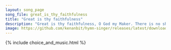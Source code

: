 ```yaml
---
layout: song_page
song_file: great_is_thy_faithfulness
title: "Great is thy faithfulness"
description: "Great is thy faithfulness, O God my Maker. There is no shadow of turning with thee. Thou changest not, thy compassions, they fail not. As thou hast be... english theist 4part textbyother"
image: https://github.com/kenanbit/hymn-singer/releases/latest/download/great_is_thy_faithfulness-trad.png
---
```


{% include choice_and_music.html %}